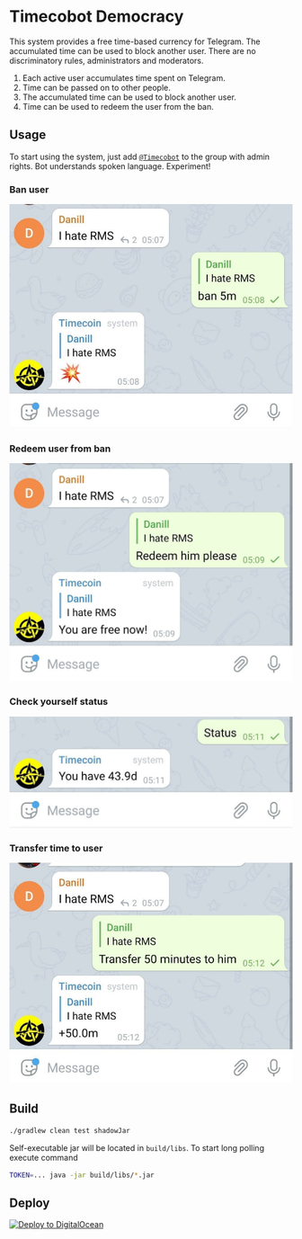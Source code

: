 # Timecobot Democracy

This system provides a free time-based currency for Telegram. The accumulated time can be used to block another
user. There are no discriminatory rules, administrators and moderators.

1. Each active user accumulates time spent on Telegram.
1. Time can be passed on to other people.
1. The accumulated time can be used to block another user.
1. Time can be used to redeem the user from the ban.

## Usage

To start using the system, just add [`@Timecobot`](https://t.me/timecobot) to the group with admin
rights. Bot understands spoken language. Experiment!

### Ban user

![](examples/ban.jpg "Ban user")

### Redeem user from ban

![](examples/redeem.jpg "Redeem user")

### Check yourself status

![](examples/status.jpg "My status")

### Transfer time to user

![](examples/transfer.jpg "Transfer time to user")

## Build

```sh
./gradlew clean test shadowJar
```

Self-executable jar will be located in `build/libs`. To start long polling execute command

```sh
TOKEN=... java -jar build/libs/*.jar
```

## Deploy

[![Deploy to DigitalOcean](https://www.deploytodo.com/do-btn-blue-ghost.svg)](https://cloud.digitalocean.com/apps/new?repo=https://github.com/demidko/timecobot/tree/main)

